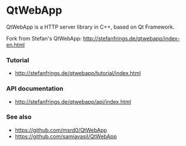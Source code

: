 # QtWebApp

QtWebApp is a HTTP server library in C++, based on Qt Framework.

Fork from Stefan's QtWebApp: http://stefanfrings.de/qtwebapp/index-en.html

### Tutorial
* http://stefanfrings.de/qtwebapp/tutorial/index.html

### API documentation
* http://stefanfrings.de/qtwebapp/api/index.html

### See also
* https://github.com/msrd0/QtWebApp
* https://github.com/samiavasil/QtWebApp
